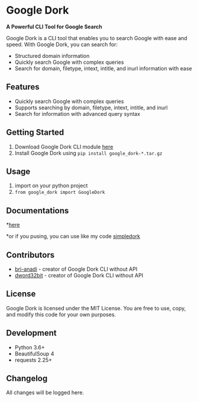 **Google Dork**
================

**A Powerful CLI Tool for Google Search**

Google Dork is a CLI tool that enables you to search Google with ease and speed. With Google Dork, you can search for:

* Structured domain information
* Quickly search Google with complex queries
* Search for domain, filetype, intext, intitle, and inurl information with ease

**Features**
--------

* Quickly search Google with complex queries
* Supports searching by domain, filetype, intext, intitle, and inurl
* Search for information with advanced query syntax

**Getting Started**
---------------

1. Download Google Dork CLI module [here](https://github.com/dword32bit/google-dork/releases/download/v1.0.0/google_dork-1.0.tar.gz)
2. Install Google Dork using `pip install google_dork-*.tar.gz`

**Usage**
-----------------

1. import on your python project
2. `from google_dork import GoogleDork`

**Documentations**
-----------------
*[here](https://github.com/dword32bit/google-dork/blob/main/documentations.md)

*or
if you pusing, you can use like my code [simpledork](https://github.com/dword32bit/simpledork.git)

**Contributors**
------------

* [bri-anadi](https://github.com/bri-anadi) - creator of Google Dork CLI without API
* [dword32bit](https://github.com/dword32bit) - creator of Google Dork CLI without API

**License**
-------

Google Dork is licensed under the MIT License. You are free to use, copy, and modify this code for your own purposes.

**Development**
--------------

* Python 3.6+
* BeautifulSoup 4
* requests 2.25+

**Changelog**
-------------

All changes will be logged here.

